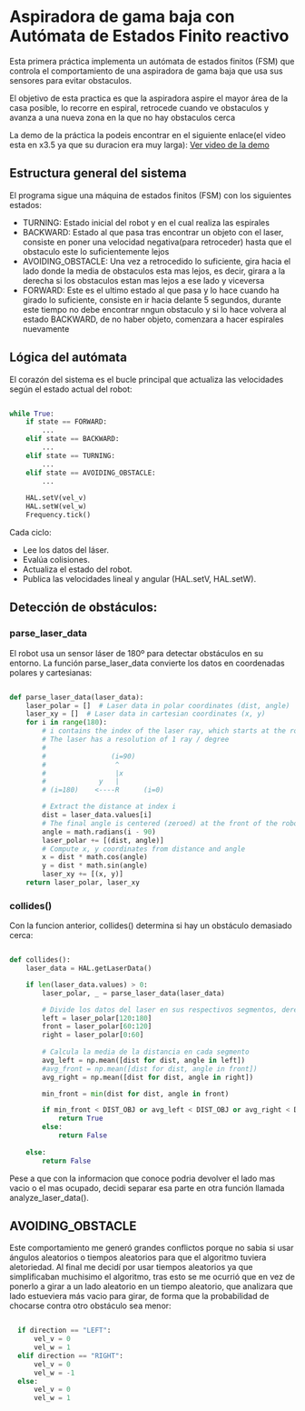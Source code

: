 
# Aspiradora de gama baja con Autómata de Estados Finito reactivo
Esta primera práctica implementa un autómata de estados finitos (FSM) que controla el comportamiento de una aspiradora de gama baja que usa sus sensores para evitar obstaculos.

El objetivo de esta practica es que la aspiradora aspire el mayor área de la casa posible, lo recorre en espiral, retrocede cuando ve obstaculos y avanza a una nueva zona en la que no hay obstaculos cerca

La demo de la práctica la podeis encontrar en el siguiente enlace(el video esta en x3.5 ya que su duracion era muy larga): [Ver video de la demo](https://drive.google.com/file/d/1RL-5eyy3iSCq4FYbWVSv6drl4xO3okxa/view?usp=sharing)

## Estructura general del sistema

El programa sigue una máquina de estados finitos (FSM) con los siguientes estados:
  - TURNING: Estado inicial del robot y en el cual realiza las espirales
  - BACKWARD: Estado al que pasa tras encontrar un objeto con el laser, consiste en poner una velocidad negativa(para retroceder) hasta que el obstaculo este lo suficientemente lejos
  - AVOIDING_OBSTACLE: Una vez a retrocedido lo suficiente, gira hacia el lado donde la media de obstaculos esta mas lejos, es decir, girara a la derecha si los obstaculos estan mas lejos a ese lado y viceversa
  - FORWARD: Este es el ultimo estado al que pasa y lo hace cuando ha girado lo suficiente, consiste en ir hacia delante 5 segundos, durante este tiempo no debe encontrar nngun obstaculo y si lo hace volvera al estado BACKWARD, de no haber objeto, comenzara a hacer espirales nuevamente

## Lógica del autómata
El corazón del sistema es el bucle principal que actualiza las velocidades según el estado actual del robot:
```python

while True:
    if state == FORWARD:
        ...
    elif state == BACKWARD:
        ...
    elif state == TURNING:
        ...
    elif state == AVOIDING_OBSTACLE:
        ...
    
    HAL.setV(vel_v)
    HAL.setW(vel_w)
    Frequency.tick()

```
Cada ciclo:
  - Lee los datos del láser.
  - Evalúa colisiones.
  - Actualiza el estado del robot.
  - Publica las velocidades lineal y angular (HAL.setV, HAL.setW).

## Detección de obstáculos:

### parse_laser_data
El robot usa un sensor láser de 180º para detectar obstáculos en su entorno. La función parse_laser_data convierte los datos en coordenadas polares y cartesianas:

```python

def parse_laser_data(laser_data):
    laser_polar = []  # Laser data in polar coordinates (dist, angle)
    laser_xy = []  # Laser data in cartesian coordinates (x, y)
    for i in range(180):
        # i contains the index of the laser ray, which starts at the robot's right
        # The laser has a resolution of 1 ray / degree
        #
        #                (i=90)
        #                 ^
        #                 |x
        #             y   |
        # (i=180)    <----R      (i=0)

        # Extract the distance at index i
        dist = laser_data.values[i]
        # The final angle is centered (zeroed) at the front of the robot.
        angle = math.radians(i - 90)
        laser_polar += [(dist, angle)]
        # Compute x, y coordinates from distance and angle
        x = dist * math.cos(angle)
        y = dist * math.sin(angle)
        laser_xy += [(x, y)]
    return laser_polar, laser_xy

````

### collides()

Con la funcion anterior, collides() determina si hay un obstáculo demasiado cerca:
````python

def collides():
    laser_data = HAL.getLaserData()

    if len(laser_data.values) > 0:
        laser_polar, _ = parse_laser_data(laser_data)

        # Divide los datos del laser en sus respectivos segmentos, derecha, izquierda y al frente
        left = laser_polar[120:180]
        front = laser_polar[60:120]
        right = laser_polar[0:60]
        
        # Calcula la media de la distancia en cada segmento
        avg_left = np.mean([dist for dist, angle in left])
        #avg_front = np.mean([dist for dist, angle in front])
        avg_right = np.mean([dist for dist, angle in right])

        min_front = min(dist for dist, angle in front)

        if min_front < DIST_OBJ or avg_left < DIST_OBJ or avg_right < DIST_OBJ:
            return True
        else:
            return False
        
    else:
        return False

````
Pese a que con la informacion que conoce podria devolver el lado mas vacio o el mas ocupado, decidi separar esa parte en otra función llamada analyze_laser_data().

## AVOIDING_OBSTACLE
Este comportamiento me generó grandes conflictos porque no sabia si usar ángulos aleatorios o tiempos aleatorios para que el algoritmo tuviera aletoriedad. Al final me decidí por usar tiempos aleatorios ya que simplificaban muchisimo el algoritmo, tras esto se me ocurrió que en vez de ponerlo a girar a un lado aleatorio en un tiempo aleatorio, que analizara que lado estueviera más vacio para girar, de forma que la probabilidad de chocarse contra otro obstáculo sea menor:
````python

  if direction == "LEFT":
      vel_v = 0
      vel_w = 1
  elif direction == "RIGHT":
      vel_v = 0
      vel_w = -1
  else:
      vel_v = 0
      vel_w = 1

````


